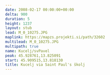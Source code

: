 ```yaml
---
date: 2008-02-17 00:00:00+00:00
delta: 900
duration: 5
height: 1237
layout: stub
lead: M_0_10275.JPG
maplink: https://mapzs.projekti.si/path/32602
multilead: M_0_10275.JPG
multipath: true
name: Kucelj/svPavel
peak: 45.928761,13.825091
start: 45.909515,13.818130
title: Kucelj via Saint Paul's školj
---
```

